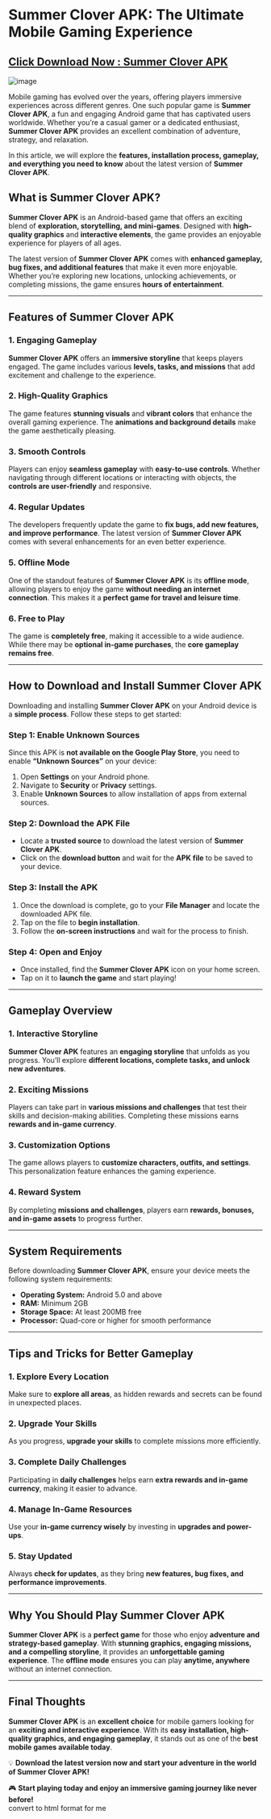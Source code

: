 # Summer Clover APK: The Ultimate Mobile Gaming Experience  

## [Click Download Now : Summer Clover APK](https://summer-clover.th.yolohey.com/)

![image](https://github.com/user-attachments/assets/2613c03e-13f3-4f2b-8eec-fc7958ade0b3)

Mobile gaming has evolved over the years, offering players immersive experiences across different genres. One such popular game is **Summer Clover APK**, a fun and engaging Android game that has captivated users worldwide. Whether you’re a casual gamer or a dedicated enthusiast, **Summer Clover APK** provides an excellent combination of adventure, strategy, and relaxation.  

In this article, we will explore the **features, installation process, gameplay, and everything you need to know** about the latest version of **Summer Clover APK**.  

## What is Summer Clover APK?  

**Summer Clover APK** is an Android-based game that offers an exciting blend of **exploration, storytelling, and mini-games**. Designed with **high-quality graphics** and **interactive elements**, the game provides an enjoyable experience for players of all ages.  

The latest version of **Summer Clover APK** comes with **enhanced gameplay, bug fixes, and additional features** that make it even more enjoyable. Whether you’re exploring new locations, unlocking achievements, or completing missions, the game ensures **hours of entertainment**.  

---

## Features of Summer Clover APK  

### 1. Engaging Gameplay  
**Summer Clover APK** offers an **immersive storyline** that keeps players engaged. The game includes various **levels, tasks, and missions** that add excitement and challenge to the experience.  

### 2. High-Quality Graphics  
The game features **stunning visuals** and **vibrant colors** that enhance the overall gaming experience. The **animations and background details** make the game aesthetically pleasing.  

### 3. Smooth Controls  
Players can enjoy **seamless gameplay** with **easy-to-use controls**. Whether navigating through different locations or interacting with objects, the **controls are user-friendly** and responsive.  

### 4. Regular Updates  
The developers frequently update the game to **fix bugs, add new features, and improve performance**. The latest version of **Summer Clover APK** comes with several enhancements for an even better experience.  

### 5. Offline Mode  
One of the standout features of **Summer Clover APK** is its **offline mode**, allowing players to enjoy the game **without needing an internet connection**. This makes it a **perfect game for travel and leisure time**.  

### 6. Free to Play  
The game is **completely free**, making it accessible to a wide audience. While there may be **optional in-game purchases**, the **core gameplay remains free**.  

---

## How to Download and Install Summer Clover APK  

Downloading and installing **Summer Clover APK** on your Android device is a **simple process**. Follow these steps to get started:  

### **Step 1: Enable Unknown Sources**  
Since this APK is **not available on the Google Play Store**, you need to enable **“Unknown Sources”** on your device:  

1. Open **Settings** on your Android phone.  
2. Navigate to **Security** or **Privacy** settings.  
3. Enable **Unknown Sources** to allow installation of apps from external sources.  

### **Step 2: Download the APK File**  
- Locate a **trusted source** to download the latest version of **Summer Clover APK**.  
- Click on the **download button** and wait for the **APK file** to be saved to your device.  

### **Step 3: Install the APK**  
1. Once the download is complete, go to your **File Manager** and locate the downloaded APK file.  
2. Tap on the file to **begin installation**.  
3. Follow the **on-screen instructions** and wait for the process to finish.  

### **Step 4: Open and Enjoy**  
- Once installed, find the **Summer Clover APK** icon on your home screen.  
- Tap on it to **launch the game** and start playing!  

---

## Gameplay Overview  

### **1. Interactive Storyline**  
**Summer Clover APK** features an **engaging storyline** that unfolds as you progress. You’ll explore **different locations, complete tasks, and unlock new adventures**.  

### **2. Exciting Missions**  
Players can take part in **various missions and challenges** that test their skills and decision-making abilities. Completing these missions earns **rewards and in-game currency**.  

### **3. Customization Options**  
The game allows players to **customize characters, outfits, and settings**. This personalization feature enhances the gaming experience.  

### **4. Reward System**  
By completing **missions and challenges**, players earn **rewards, bonuses, and in-game assets** to progress further.  

---

## System Requirements  

Before downloading **Summer Clover APK**, ensure your device meets the following system requirements:  

- **Operating System:** Android 5.0 and above  
- **RAM:** Minimum 2GB  
- **Storage Space:** At least 200MB free  
- **Processor:** Quad-core or higher for smooth performance  

---

## Tips and Tricks for Better Gameplay  

### **1. Explore Every Location**  
Make sure to **explore all areas**, as hidden rewards and secrets can be found in unexpected places.  

### **2. Upgrade Your Skills**  
As you progress, **upgrade your skills** to complete missions more efficiently.  

### **3. Complete Daily Challenges**  
Participating in **daily challenges** helps earn **extra rewards and in-game currency**, making it easier to advance.  

### **4. Manage In-Game Resources**  
Use your **in-game currency wisely** by investing in **upgrades and power-ups**.  

### **5. Stay Updated**  
Always **check for updates**, as they bring **new features, bug fixes, and performance improvements**.  

---

## Why You Should Play Summer Clover APK  

**Summer Clover APK** is a **perfect game** for those who enjoy **adventure and strategy-based gameplay**. With **stunning graphics, engaging missions, and a compelling storyline**, it provides an **unforgettable gaming experience**. The **offline mode** ensures you can play **anytime, anywhere** without an internet connection.  

---

## Final Thoughts  

**Summer Clover APK** is an **excellent choice** for mobile gamers looking for an **exciting and interactive experience**. With its **easy installation, high-quality graphics, and engaging gameplay**, it stands out as one of the **best mobile games available today**.  

💡 **Download the latest version now and start your adventure in the world of Summer Clover APK!**  

🎮 **Start playing today and enjoy an immersive gaming journey like never before!**  
convert to html format for me
